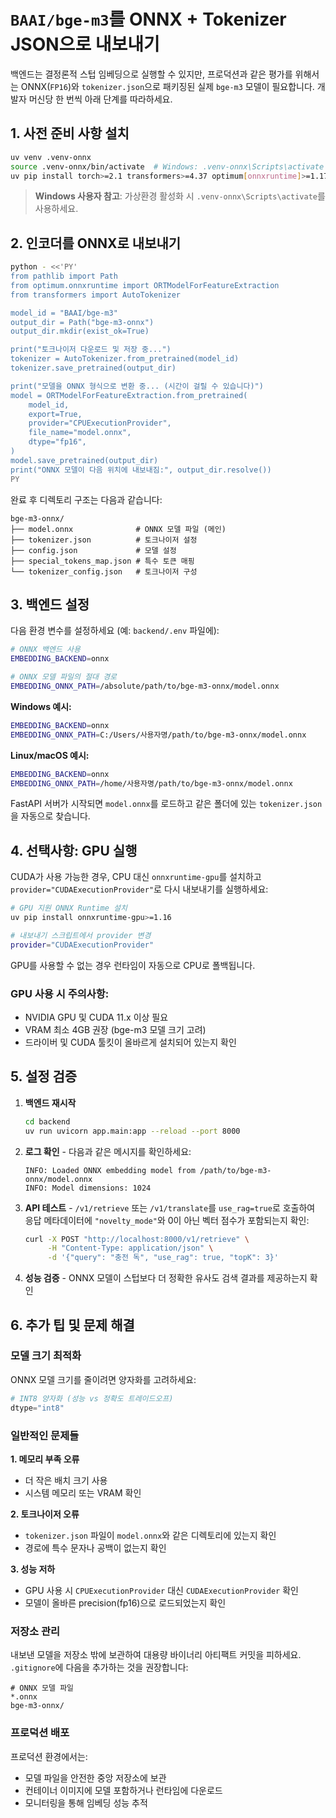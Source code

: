 # `BAAI/bge-m3`를 ONNX + Tokenizer JSON으로 내보내기

백엔드는 결정론적 스텁 임베딩으로 실행할 수 있지만, 프로덕션과 같은 평가를 위해서는 ONNX(`FP16`)와 `tokenizer.json`으로 패키징된 실제 `bge-m3` 모델이 필요합니다. 개발자 머신당 한 번씩 아래 단계를 따라하세요.

## 1. 사전 준비 사항 설치

```bash
uv venv .venv-onnx
source .venv-onnx/bin/activate  # Windows: .venv-onnx\Scripts\activate
uv pip install torch>=2.1 transformers>=4.37 optimum[onnxruntime]>=1.17
```

> **Windows 사용자 참고**: 가상환경 활성화 시 `.venv-onnx\Scripts\activate`를 사용하세요.

## 2. 인코더를 ONNX로 내보내기

```bash
python - <<'PY'
from pathlib import Path
from optimum.onnxruntime import ORTModelForFeatureExtraction
from transformers import AutoTokenizer

model_id = "BAAI/bge-m3"
output_dir = Path("bge-m3-onnx")
output_dir.mkdir(exist_ok=True)

print("토크나이저 다운로드 및 저장 중...")
tokenizer = AutoTokenizer.from_pretrained(model_id)
tokenizer.save_pretrained(output_dir)

print("모델을 ONNX 형식으로 변환 중... (시간이 걸릴 수 있습니다)")
model = ORTModelForFeatureExtraction.from_pretrained(
    model_id,
    export=True,
    provider="CPUExecutionProvider",
    file_name="model.onnx",
    dtype="fp16",
)
model.save_pretrained(output_dir)
print("ONNX 모델이 다음 위치에 내보내짐:", output_dir.resolve())
PY
```

완료 후 디렉토리 구조는 다음과 같습니다:

```
bge-m3-onnx/
├── model.onnx              # ONNX 모델 파일 (메인)
├── tokenizer.json          # 토크나이저 설정
├── config.json             # 모델 설정
├── special_tokens_map.json # 특수 토큰 매핑
└── tokenizer_config.json   # 토크나이저 구성
```

## 3. 백엔드 설정

다음 환경 변수를 설정하세요 (예: `backend/.env` 파일에):

```bash
# ONNX 백엔드 사용
EMBEDDING_BACKEND=onnx

# ONNX 모델 파일의 절대 경로
EMBEDDING_ONNX_PATH=/absolute/path/to/bge-m3-onnx/model.onnx
```

**Windows 예시:**
```bash
EMBEDDING_BACKEND=onnx
EMBEDDING_ONNX_PATH=C:/Users/사용자명/path/to/bge-m3-onnx/model.onnx
```

**Linux/macOS 예시:**
```bash
EMBEDDING_BACKEND=onnx
EMBEDDING_ONNX_PATH=/home/사용자명/path/to/bge-m3-onnx/model.onnx
```

FastAPI 서버가 시작되면 `model.onnx`를 로드하고 같은 폴더에 있는 `tokenizer.json`을 자동으로 찾습니다.

## 4. 선택사항: GPU 실행

CUDA가 사용 가능한 경우, CPU 대신 `onnxruntime-gpu`를 설치하고 `provider="CUDAExecutionProvider"`로 다시 내보내기를 실행하세요:

```bash
# GPU 지원 ONNX Runtime 설치
uv pip install onnxruntime-gpu>=1.16

# 내보내기 스크립트에서 provider 변경
provider="CUDAExecutionProvider"
```

GPU를 사용할 수 없는 경우 런타임이 자동으로 CPU로 폴백됩니다.

### GPU 사용 시 주의사항:
- NVIDIA GPU 및 CUDA 11.x 이상 필요
- VRAM 최소 4GB 권장 (bge-m3 모델 크기 고려)
- 드라이버 및 CUDA 툴킷이 올바르게 설치되어 있는지 확인

## 5. 설정 검증

1. **백엔드 재시작**
   ```bash
   cd backend
   uv run uvicorn app.main:app --reload --port 8000
   ```

2. **로그 확인** - 다음과 같은 메시지를 확인하세요:
   ```
   INFO: Loaded ONNX embedding model from /path/to/bge-m3-onnx/model.onnx
   INFO: Model dimensions: 1024
   ```

3. **API 테스트** - `/v1/retrieve` 또는 `/v1/translate`를 `use_rag=true`로 호출하여 응답 메타데이터에 `"novelty_mode"`와 0이 아닌 벡터 점수가 포함되는지 확인:
   ```bash
   curl -X POST "http://localhost:8000/v1/retrieve" \
        -H "Content-Type: application/json" \
        -d '{"query": "충전 독", "use_rag": true, "topK": 3}'
   ```

4. **성능 검증** - ONNX 모델이 스텁보다 더 정확한 유사도 검색 결과를 제공하는지 확인

## 6. 추가 팁 및 문제 해결

### 모델 크기 최적화
ONNX 모델 크기를 줄이려면 양자화를 고려하세요:
```python
# INT8 양자화 (성능 vs 정확도 트레이드오프)
dtype="int8"
```

### 일반적인 문제들

**1. 메모리 부족 오류**
- 더 작은 배치 크기 사용
- 시스템 메모리 또는 VRAM 확인

**2. 토크나이저 오류**
- `tokenizer.json` 파일이 `model.onnx`와 같은 디렉토리에 있는지 확인
- 경로에 특수 문자나 공백이 없는지 확인

**3. 성능 저하**
- GPU 사용 시 `CPUExecutionProvider` 대신 `CUDAExecutionProvider` 확인
- 모델이 올바른 precision(fp16)으로 로드되었는지 확인

### 저장소 관리
내보낸 모델을 저장소 밖에 보관하여 대용량 바이너리 아티팩트 커밋을 피하세요. `.gitignore`에 다음을 추가하는 것을 권장합니다:
```
# ONNX 모델 파일
*.onnx
bge-m3-onnx/
```

### 프로덕션 배포
프로덕션 환경에서는:
- 모델 파일을 안전한 중앙 저장소에 보관
- 컨테이너 이미지에 모델 포함하거나 런타임에 다운로드
- 모니터링을 통해 임베딩 성능 추적